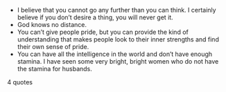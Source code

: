  - I believe that you cannot go any further than you can think. I certainly believe if you don’t desire a thing, you will never get it.
 - God knows no distance.
 - You can’t give people pride, but you can provide the kind of understanding that makes people look to their inner strengths and find their own sense of pride.
 - You can have all the intelligence in the world and don’t have enough stamina. I have seen some very bright, bright women who do not have the stamina for husbands.

4 quotes